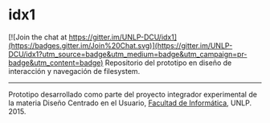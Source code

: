 # idx1

[![Join the chat at https://gitter.im/UNLP-DCU/idx1](https://badges.gitter.im/Join%20Chat.svg)](https://gitter.im/UNLP-DCU/idx1?utm_source=badge&utm_medium=badge&utm_campaign=pr-badge&utm_content=badge)
Repositorio del prototipo en diseño de interacción y navegación de filesystem.

___
Prototipo desarrollado como parte del proyecto integrador experimental de la materia Diseño Centrado en el Usuario, [Facultad de Informática](info.unlp.edu.ar), UNLP. 2015.
